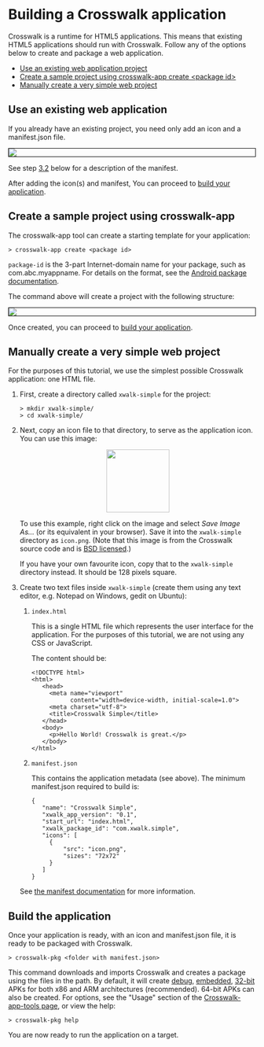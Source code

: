 # Building a Crosswalk application

Crosswalk is a runtime for HTML5 applications. This means that existing HTML5 applications should run with Crosswalk. Follow any of the options below to create and package a web application.

* [Use an existing web application project](#existing)
* [Create a sample project using crosswalk-app create &lt;package id&gt;](#create)
* [Manually create a very simple web project](#manual)

## <a class="doc-anchor" id="existing"></a>Use an existing web application
If you already have an existing project, you need only add an icon and a manifest.json file.

<img src="/assets/existing-project.png" style="border:solid black 1px; display: block; margin: 0 auto"/>

See step [3.2](#manifest) below for a description of the manifest.

After adding the icon(s) and manifest, You can proceed to [build your application](#build-application).

## <a class="doc-anchor" id="create"></a>Create a sample project using crosswalk-app
The crosswalk-app tool can create a starting template for your application:
```
> crosswalk-app create <package id>
```
`package-id` is the 3-part Internet-domain name for your package, such as com.abc.myappname. For details on the format, see the [Android package documentation](http://developer.android.com/guide/topics/manifest/manifest-element.html#package).

The command above will create a project with the following structure:

<img src="/assets/create-project.png" style="border:solid black 1px; display: block; margin: 0 auto"/>

Once created, you can proceed to [build your application](#build-application).

## <a class="doc-anchor" id="manual"></a>Manually create a very simple web project
For the purposes of this tutorial, we use the simplest possible Crosswalk application: one HTML file.

1.  First, create a directory called `xwalk-simple` for the project:

        > mkdir xwalk-simple/
        > cd xwalk-simple/

2.  Next, copy an icon file to that directory, to serve as the application icon. You can use this image:

    <img src="/assets/cw-app-icon.png" style="width: 128px; margin:0 auto;display:block;" />

    To use this example, right click on the image and select <em>Save Image As...</em> (or its equivalent in your browser). Save it into the `xwalk-simple` directory as `icon.png`. (Note that this image is from the Crosswalk source code and is [BSD licensed](https://github.com/crosswalk-project/crosswalk/blob/master/LICENSE).)

    If you have your own favourite icon, copy that to the `xwalk-simple` directory instead. It should be 128 pixels square.

3.  Create two text files inside `xwalk-simple` (create them using any text editor, e.g. Notepad on Windows, gedit on Ubuntu):

    1. `index.html`

       This is a single HTML file which represents the user interface for the application. For the purposes of this tutorial, we are not using any CSS or JavaScript.

       The content should be:

           <!DOCTYPE html>
           <html>
			  <head>
			    <meta name="viewport"
					  content="width=device-width, initial-scale=1.0">
			    <meta charset="utf-8">
			    <title>Crosswalk Simple</title>
			  </head>
			  <body>
			    <p>Hello World! Crosswalk is great.</p>
			  </body>
		   </html>

    2. <a class="doc-anchor" id="manifest"></a>`manifest.json`

       This contains the application metadata (see above). The minimum manifest.json required to build is:
	   
		   {
			  "name": "Crosswalk Simple",
			  "xwalk_app_version": "0.1",
			  "start_url": "index.html",
			  "xwalk_package_id": "com.xwalk.simple",
			  "icons": [
			    {
					"src": "icon.png",
					"sizes": "72x72"
				}
			  ]
		   }

    See [the manifest documentation](/documentation/manifest.html) for more information.

## <a class="doc-anchor" id="build-application"></a>Build the application
Once your application is ready, with an icon and manifest.json file, it is ready to be packaged with Crosswalk. 

    > crosswalk-pkg <folder with manifest.json>

This command downloads and imports Crosswalk and creates a package using the files in the path. By default, it will create [debug](android_remote_debugging.html), [embedded](/documentation/shared_mode.html), [32-bit](android_64bit.html) APKs for both x86 and ARM architectures (recommended). 64-bit APKs can also be created. For options, see the "Usage" section of the [Crosswalk-app-tools page](/documentation/crosswalk-app-tools.html), or view the help:

    > crosswalk-pkg help

You are now ready to run the application on a target.
